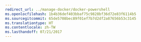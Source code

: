 ```yaml
---
redirect_url: ../manage-docker/docker-powershell
ms.openlocfilehash: 1b4b36def403bbaf75c9828bf36d72e83f6114b5
ms.sourcegitcommit: 65de5708bec89f01ef7b7d2df2a87656b53c3145
ms.translationtype: HT
ms.contentlocale: zh-TW
ms.lasthandoff: 07/21/2017
---
```


